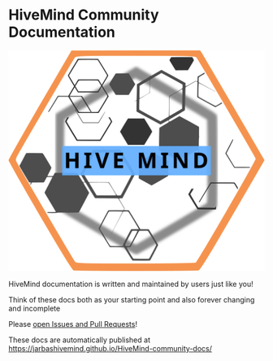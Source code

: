 # HiveMind Community Documentation

![](https://github.com/JarbasHiveMind/HiveMind-assets/raw/master/logo/hivemind-512.png)

HiveMind documentation is written and maintained by users just like you! 

Think of these docs both as your starting point and also forever changing and incomplete

Please [open Issues and Pull Requests](https://github.com/JarbasHiveMind/HiveMind-community-docs)!


These docs are automatically published at https://jarbashivemind.github.io/HiveMind-community-docs/